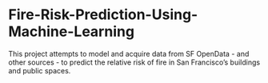# Fire-Risk-Prediction-Using-Machine-Learning
This project attempts to model and acquire data from SF OpenData - and other sources - to predict the relative risk of fire in San Francisco’s buildings and public spaces.
